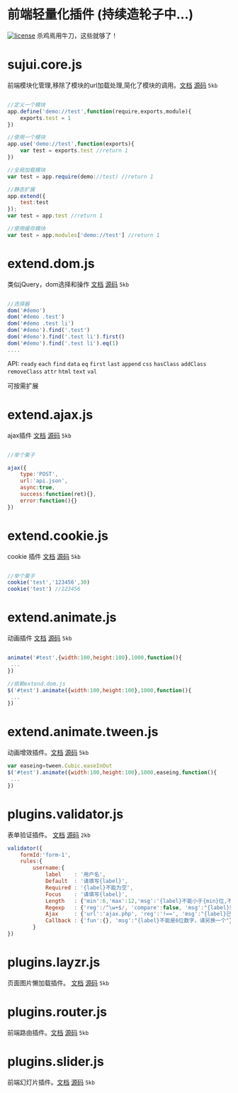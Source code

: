 前端轻量化插件 (持续造轮子中...)
=====================

[![license](https://img.shields.io/badge/license-MIT-brightgreen.svg?style=flat)](./LICENSE) 杀鸡焉用牛刀，这些就够了！

sujui.core.js
=========
前端模块化管理,移除了模块的url加载处理,简化了模块的调用。[文档](./doc/validator.md)  [源码](./doc/validator.md)  `5kb`
```javascript 

//定义一个模块
app.define('demo://test',function(require,exports,module){
	exports.test = 1
})

//使用一个模块
app.use('demo://test',function(exports){
	var test = exports.test //return 1
})

//全局加载模块
var test = app.require(demo://test) //return 1

//静态扩展
app.extend({
	test:test
});
var test = app.test //return 1

//使用缓存模块
var test = app.modules['demo://test'] //return 1

```



extend.dom.js
=========
类似jQuery，dom选择和操作 [文档](./doc/validator.md)  [源码](./doc/validator.md)  `5kb`
```javascript 

//选择器
dom('#demo')
dom('#demo .test')
dom('#demo .test li')
dom('#demo').find('.test')
dom('#demo').find('.test li').first()
dom('#demo').find('.test li').eq(1)
....

```
API: `ready` `each` `find` `data` `eq` `first` `last` `append` `css` `hasClass`  `addClass`  `removeClass`  `attr`  `html`  `text`  `val`

可按需扩展




extend.ajax.js
=========
ajax插件 [文档](./doc/extend.ajax.md)  [源码](./src/extend.ajax.js)  `5kb`
```javascript 

//举个栗子

ajax({
	type:'POST',
	url:'api.json',
	async:true,
	success:function(ret){},
	error:function(){}
})

```


extend.cookie.js
=========
cookie 插件 [文档](./doc/validator.md)  [源码](./doc/validator.md)  `5kb`
```javascript 

//举个栗子
cookie('test','123456',30)
cookie('test') //123456

```


extend.animate.js
=========
动画插件 [文档](./doc/validator.md)  [源码](./doc/validator.md)  `5kb`
```javascript 

animate('#test',{width:100,height:100},1000,function(){
 ...
})

//依赖extend.dom.js
$('#test').animate({width:100,height:100},1000,function(){
 ...
})

```


extend.animate.tween.js
=========
动画增效插件。[文档](./doc/validator.md)  [源码](./doc/validator.md)  `5kb`
```javascript 
var easeing=tween.Cubic.easeInOut
$('#test').animate({width:100,height:100},1000,easeing,function(){
 ...
})

```


plugins.validator.js
=========
表单验证插件。 [文档](./doc/plugins.validator.md)  [源码](./src/plugins.validator.js)  `2kb`
```javascript 
validator({
	formId:'form-1',
	rules:{
		username:{
			label    : '用户名',
			Default  : '请填写{label}',
			Required : '{label}不能为空',
			Focus    : '请填写{label}',
			Length   : {'min':6,'max':12,'msg':'{label}不能小于{min}位,不能大于{max}位'},
			Regexp   : {'reg':/^\w+$/, 'compare':false, 'msg':"{label}只能由数字、字母和下划线组成"},
			Ajax     : {'url':'ajax.php', 'reg':'!==', 'msg':"{label}已经存在"},
			Callback : {'fun':{}, 'msg':"{label}不能是6位数字，请另换一个"}
		}
})

```


plugins.layzr.js
=========
页面图片懒加载插件。 [文档](./doc/validator.md)  [源码](./doc/validator.md)  `5kb`



plugins.router.js
=========
前端路由插件。[文档](./doc/validator.md)  [源码](./doc/validator.md)  `5kb`



plugins.slider.js
=========
前端幻灯片插件。[文档](./doc/validator.md)  [源码](./doc/validator.md)  `5kb`

